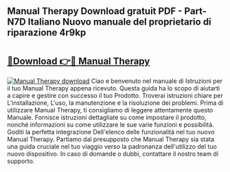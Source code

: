 ## Manual Therapy Download gratuit PDF - Part-N7D Italiano Nuovo manuale del proprietario di riparazione 4r9kp

# <h2><a href="http://dffjtz.blite.top/?on=Manual+Therapy">🔗Download 👉🔴 Manual Therapy</a></h2>

[![Manual Therapy download](https://i.imgur.com/lujVjoI.png)](http://dffjtz.blite.top/?on=Manual+Therapy)
Ciao e benvenuto nel manuale di Istruzioni per il tuo Manual Therapy appena ricevuto. Questa guida ha lo scopo di aiutarti a capire e gestire con successo il tuo Prodotto. Troverai istruzioni chiare per L'installazione, L'uso, la manutenzione e la risoluzione dei problemi. Prima di utilizzare Manual Therapy, ti consigliamo di leggere attentamente questo Manuale. Fornisce istruzioni dettagliate su come impostare il prodotto, nonché informazioni su come utilizzare le sue varie funzioni e possibilità. Goditi la perfetta integrazione Dell'elenco delle funzionalità nel tuo nuovo Manual Therapy. Partiamo dal presupposto che Manual Therapy sia stata una guida cruciale nel tuo viaggio verso la padronanza dell'utilizzo del tuo nuovo dispositivo. In caso di domande o dubbi, contattare il nostro team di supporto.
